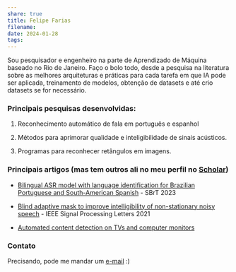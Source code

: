 ```yaml
---
share: true
title: Felipe Farias
filename: 
date: 2024-01-28
tags:
---
```





Sou pesquisador e engenheiro na parte de Aprendizado de Máquina baseado no Rio de Janeiro. Faço o bolo todo, desde a pesquisa na literatura sobre as melhores arquiteturas e práticas para cada tarefa em que IA pode ser aplicada, treinamento de modelos, obtenção de datasets e até crio datasets se for necessário.


### Principais pesquisas desenvolvidas:

1. Reconhecimento automático de fala em português e espanhol

2. Métodos para aprimorar qualidade e inteligibilidade de sinais acústicos.

3. Programas para reconhecer retângulos em imagens.


### Principais artigos (mas tem outros ali no meu perfil no [Scholar](https://scholar.google.com/citations?user=Lteubi8AAAAJ&hl=en))

- [Bilingual ASR model with language identification for Brazilian Portuguese and South-American Spanish](https://scholar.google.com/scholar?oi=bibs&cluster=15022580782206326978&btnI=1&hl=en) - SBrT 2023

- [Blind adaptive mask to improve intelligibility of non-stationary noisy speech](https://arxiv.org/pdf/2008.09175) - IEEE Signal Processing Letters 2021

- [Automated content detection on TVs and computer monitors](https://www.researchgate.net/profile/Waldir-Junior-2/publication/304299018_Automated_content_detection_on_TVs_and_computer_monitors/links/5f78a6eaa6fdcc0086556d76/Automated-content-detection-on-TVs-and-computer-monitors.pdf)


### Contato

Precisando, pode me mandar um [e-mail](mailto:epiles.farias@gmail.com) :)


